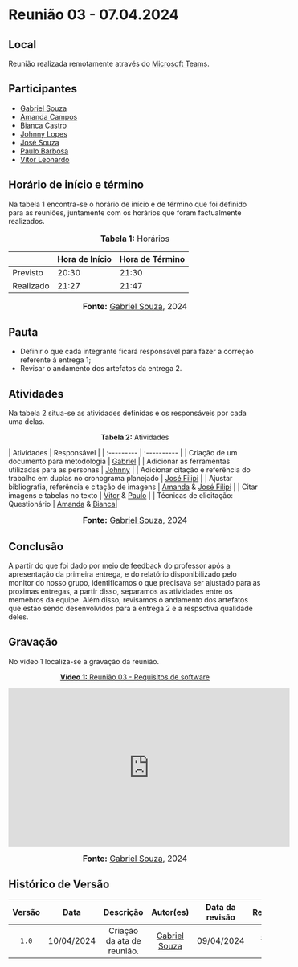 # Reunião 03 - 07.04.2024

## Local

Reunião realizada remotamente através do [Microsoft Teams](https://www.microsoft.com/pt-br/microsoft-teams/free).

## Participantes

* [Gabriel Souza](https://github.com/GabrielMS00)
* [Amanda Campos](https://github.com/acamposs)
* [Bianca Castro](https://github.com/BiancaPatrocinio7)
* [Johnny Lopes](https://github.com/JohnnyLopess)
* [José Souza](https://github.com/JoseFilipi)
* [Paulo Barbosa](https://github.com/paulohborba)
* [Vitor Leonardo](https://github.com/vitorfleonardo)

## Horário de início e término

Na tabela 1 encontra-se o horário de início e de término que foi definido para as reuniões, juntamente com os horários que foram factualmente realizados.

<div align="center">
<font size="3"><p style="text-align: center"><b>Tabela 1:</b> Horários</p></font>

<table>
    <thead>
        <tr>
            <th></th>
            <th>Hora de Início</th>
            <th>Hora de Término</th>
        </tr>
    </thead>
    <tbody>
        <tr>
            <td>Previsto</td>
            <td>20:30</td>
            <td>21:30</td>
        </tr>
        <tr>
            <td>Realizado</td>
            <td>21:27</td>
            <td>21:47</td>
        </tr>
    </tbody>
</table>

<font size="3"><p style="text-align: center"><b>Fonte:</b> <a href="https://github.com/GabrielMS00">Gabriel Souza</a>, 2024</p></font>
</div>

## Pauta

* Definir o que cada integrante ficará responsável para fazer a correção referente à entrega 1;
* Revisar o andamento dos artefatos da entrega 2.

## Atividades

Na tabela 2 situa-se as atividades definidas e os responsáveis por cada uma delas.

<p align="center" > <strong> Tabela 2:</Strong> Atividades</font> <gitbr></p>
| Atividades | Responsável   |
| :--------- | :---------- |
| Criação de um documento para metodologia | <a href="https://github.com/GabrielMS00">Gabriel</a> |
| Adicionar as ferramentas utilizadas para as personas | <a href="https://github.com/JohnnyLopess">Johnny</a> |
| Adicionar citação e referência do trabalho em duplas no cronograma planejado | <a href="https://github.com/JoseFilipi">José Filipi</a> |
| Ajustar bibliografia, referência e citação de imagens | <a href="https://github.com/acamposs">Amanda</a> & <a href="https://github.com/JoseFilipi">José Filipi</a> |
| Citar imagens e tabelas no texto | <a href="https://github.com/vitorfleonardo">Vitor</a> & <a href="https://github.com/paulohborba">Paulo</a> |
| Técnicas de elicitação: Questionário | <a href="https://github.com/acamposs">Amanda</a> & <a href="https://github.com/BiancaPatrocinio7">Bianca</a>|

<font size="3"><p style="text-align: center"><b>Fonte:</b> [Gabriel Souza](https://github.com/GabrielMS00), 2024</p></font>



## Conclusão

A partir do que foi dado por meio de feedback do professor após a apresentação da primeira entrega, e do relatório disponibilizado pelo monitor do nosso grupo, identificamos o que precisava ser ajustado para as proximas
entregas, a partir disso, separamos as atividades entre os memebros da equipe. Além disso, revisamos o andamento dos artefatos que estão sendo desenvolvidos para a entrega 2 e a respsctiva qualidade deles.


## Gravação

No vídeo 1 localiza-se a gravação da reunião.

<div align="center">
<p style="text-align: center"><a href="https://www.youtube.com/watch?v=FDLoO04puT4" target="blanket"><b>Vídeo 1:</b> Reunião 03 - Requisitos de software</a></p>

<iframe width="560" height="315" src="https://www.youtube.com/embed/FDLoO04puT4?si=821SXEIpRejGeyuy" title="Reunião 3" frameborder="0" allow="accelerometer; autoplay; clipboard-write; encrypted-media; gyroscope; picture-in-picture; web-share" allowfullscreen></iframe>

<font size="3"><p style="text-align: center"><b>Fonte:</b> <a href="https://github.com/GabrielMS00">Gabriel Souza</a>, 2024</p></font>
</div >

## Histórico de Versão

| Versão | Data | Descrição | Autor(es) | Data da revisão | Revisor(es) |
| :--: | :--: | :--: | :--: | :--: | :--: |
| `1.0`  |10/04/2024| Criação da ata de reunião. | [Gabriel Souza](https://github.com/GabrielMS00) | 09/04/2024 | [Johnny Lopes](https://github.com/JohnnyLopess)|
